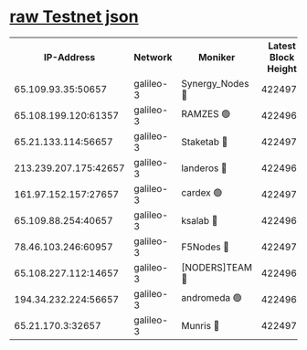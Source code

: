 [raw Testnet json](https://rpc-check.androt.stavr.tech/androt/rpcandrot_result.json)
=

<table><tr><th>IP-Address</th><th>Network</th><th>Moniker</th><th>Latest Block Height</th><th>Earliest Block Height</th><th>Catching Up</th><th>Tx Index</th><th>Voting Power</th><th>Scan Time</th></tr><tr><td>65.109.93.35:50657</td><td>galileo-3</td><td>Synergy_Nodes 🔴</td><td>4224972</td><td>0</td><td>False</td><td>on</td><td>960602</td><td>2023-12-14T15:57:09.198807563UTC</td></tr><tr><td>65.108.199.120:61357</td><td>galileo-3</td><td>RAMZES 🟢</td><td>4224969</td><td>1</td><td>False</td><td>on</td><td>0</td><td>2023-12-14T15:56:55.656778466UTC</td></tr><tr><td>65.21.133.114:56657</td><td>galileo-3</td><td>Staketab 🔴</td><td>4224972</td><td>90001</td><td>False</td><td>on</td><td>2</td><td>2023-12-14T15:57:10.138854100UTC</td></tr><tr><td>213.239.207.175:42657</td><td>galileo-3</td><td>landeros 🔴</td><td>4224967</td><td>2642001</td><td>False</td><td>on</td><td>72</td><td>2023-12-14T15:56:43.236659222UTC</td></tr><tr><td>161.97.152.157:27657</td><td>galileo-3</td><td>cardex 🟢</td><td>4224972</td><td>2945323</td><td>False</td><td>on</td><td>0</td><td>2023-12-14T15:57:09.497807971UTC</td></tr><tr><td>65.109.88.254:40657</td><td>galileo-3</td><td>ksalab 🔴</td><td>4224969</td><td>3000356</td><td>False</td><td>on</td><td>31929</td><td>2023-12-14T15:56:51.142511603UTC</td></tr><tr><td>78.46.103.246:60957</td><td>galileo-3</td><td>F5Nodes 🔴</td><td>4224972</td><td>3057001</td><td>False</td><td>off</td><td>24</td><td>2023-12-14T15:57:09.775623322UTC</td></tr><tr><td>65.108.227.112:14657</td><td>galileo-3</td><td>[NODERS]TEAM 🔴</td><td>4224967</td><td>3176323</td><td>False</td><td>on</td><td>959621</td><td>2023-12-14T15:56:43.588951748UTC</td></tr><tr><td>194.34.232.224:56657</td><td>galileo-3</td><td>andromeda 🟢</td><td>4224968</td><td>4124968</td><td>False</td><td>off</td><td>0</td><td>2023-12-14T15:56:50.824926643UTC</td></tr><tr><td>65.21.170.3:32657</td><td>galileo-3</td><td>Munris 🔴</td><td>4224970</td><td>4124970</td><td>False</td><td>off</td><td>414</td><td>2023-12-14T15:57:00.706892431UTC</td></tr></table>
